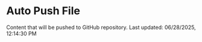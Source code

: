 # Auto Push File

Content that will be pushed to GitHub repository.
Last updated: 06/28/2025, 12:14:30 PM